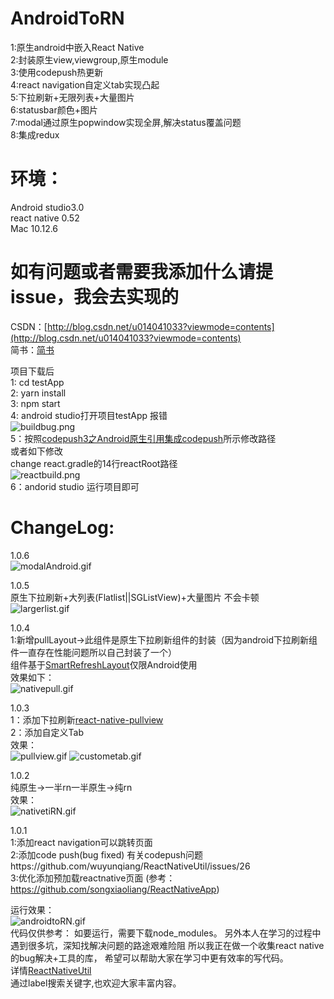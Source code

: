 # AndroidToRN
1:原生android中嵌入React Native<br>
2:封装原生view,viewgroup,原生module<br>
3:使用codepush热更新<br>
4:react navigation自定义tab实现凸起<br>
5:下拉刷新+无限列表+大量图片<br>
6:statusbar颜色+图片<br>
7:modal通过原生popwindow实现全屏,解决status覆盖问题<br>
8:集成redux<br>

# 环境：
Android studio3.0<br>
react native 0.52<br>
Mac 10.12.6 <br>
# 如有问题或者需要我添加什么请提issue，我会去实现的 
 
CSDN：[http://blog.csdn.net/u014041033?viewmode=contents](http://blog.csdn.net/u014041033?viewmode=contents)<br>
简书：[简书](http://www.jianshu.com/u/1386d6b454e5) <br>

项目下载后<br>
1: cd testApp<br>
2: yarn install<br>
3: npm start<br>
4: android studio打开项目testApp 报错<br>
![buildbug.png](http://upload-images.jianshu.io/upload_images/3353755-9b998a898ab7e1c7.png?imageMogr2/auto-orient/strip%7CimageView2/2/w/1240)<br>
5：按照[codepush3之Android原生引用集成codepush](http://blog.csdn.net/u014041033/article/details/79004351)所示修改路径<br>
或者如下修改<br>
change react.gradle的14行reactRoot路径<br>
![reactbuild.png](http://upload-images.jianshu.io/upload_images/3353755-3ff148637def7335.png?imageMogr2/auto-orient/strip%7CimageView2/2/w/1240)<br>
6：andorid studio 运行项目即可<br>

# ChangeLog:<br>
1.0.6<br>
![modalAndroid.gif](http://upload-images.jianshu.io/upload_images/3353755-99d956849f6f4663.gif?imageMogr2/auto-orient/strip%7CimageView2/2/w/1240)

1.0.5<br>
原生下拉刷新+大列表(Flatlist||SGListView)+大量图片 不会卡顿<br>
![largerlist.gif](http://upload-images.jianshu.io/upload_images/3353755-e8a7c8549d7b068b.gif?imageMogr2/auto-orient/strip%7CimageView2/2/w/1240)

1.0.4<br>
1:新增pullLayout->此组件是原生下拉刷新组件的封装（因为android下拉刷新组件一直存在性能问题所以自己封装了一个）<br>
组件基于[SmartRefreshLayout](https://github.com/wuyunqiang/react-native-pullview)仅限Android使用<br>
效果如下：<br>
![nativepull.gif](http://upload-images.jianshu.io/upload_images/3353755-0fc729d83bd19655.gif?imageMogr2/auto-orient/strip%7CimageView2/2/w/1240)

1.0.3<br>
1：添加下拉刷新[react-native-pullview](https://github.com/wuyunqiang/react-native-pullview)<br>
2：添加自定义Tab<br>
效果：<br>
![pullview.gif](http://upload-images.jianshu.io/upload_images/3353755-2d90319bf4a5e3a8.gif?imageMogr2/auto-orient/strip%7CimageView2/2/w/1240)
![custometab.gif](http://upload-images.jianshu.io/upload_images/3353755-b52dce1ac265ae4b.gif?imageMogr2/auto-orient/strip%7CimageView2/2/w/1240)


1.0.2<br>
纯原生->一半rn一半原生->纯rn<br>
效果：<br>
![nativetiRN.gif](http://upload-images.jianshu.io/upload_images/3353755-2db0558b7af4f3d1.gif?imageMogr2/auto-orient/strip%7CimageView2/2/w/1240)


1.0.1<br>
1:添加react navigation可以跳转页面<br>
2:添加code push(bug fixed) 有关codepush问题https://github.com/wuyunqiang/ReactNativeUtil/issues/26<br>
3:优化添加预加载reactnative页面 (参考：https://github.com/songxiaoliang/ReactNativeApp)<br>


运行效果：<br>
![androidtoRN.gif](http://upload-images.jianshu.io/upload_images/3353755-e91c00dcdaec7956.gif?imageMogr2/auto-orient/strip%7CimageView2/2/w/1240)
<br>
代码仅供参考：
如要运行，需要下载node_modules。
另外本人在学习的过程中遇到很多坑，深知找解决问题的路途艰难险阻
所以我正在做一个收集react native的bug解决+工具的库，
希望可以帮助大家在学习中更有效率的写代码。<br>
详情[ReactNativeUtil](https://github.com/wuyunqiang/ReactNativeUtil)<br>
通过label搜索关键字,也欢迎大家丰富内容。

